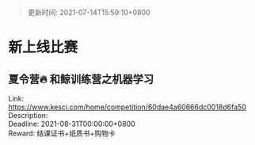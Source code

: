 > 更新时间: 2021-07-14T15:59:10+0800 

# 新上线比赛


## 夏令营🔥 和鲸训练营之机器学习
Link: https://www.kesci.com/home/competition/60dae4a60666dc0018d6fa50  
Description:   
Deadline: 2021-08-31T00:00:00+0800  
Reward: 结课证书+纸质书+购物卡  

